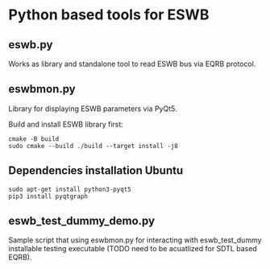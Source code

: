# Python based tools for ESWB

## eswb.py 

Works as library and standalone tool to read ESWB bus via EQRB protocol.

## eswbmon.py

Library for displaying ESWB parameters via PyQt5.

Build and install ESWB library first:
```
cmake -B build
sudo cmake --build ./build --target install -j8
```

## Dependencies installation Ubuntu

```
sudo apt-get install python3-pyqt5
pip3 install pyqtgraph
```

## eswb_test_dummy_demo.py

Sample script that using eswbmon.py for interacting with eswb_test_dummy 
installable testing executable (TODO need to be acuatlized for SDTL based EQRB).
